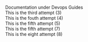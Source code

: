 Documentation under Devops Guides  
This is the third attempt (3)  
This is the fouth attempt (4)  
This is the fifth attempt (5)  
This is the fifth attempt (7)  
This is the eight attempt (8)  
 

